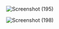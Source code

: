 ![Screenshot (195)](https://github.com/user-attachments/assets/01df686f-c4d2-483a-b3a4-a70cff9a68d4)

![Screenshot (198)](https://github.com/user-attachments/assets/1b33cc23-79fb-4c5a-930c-96e2e064c075)
